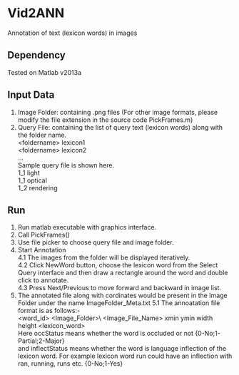 # Vid2ANN
Annotation of text (lexicon words) in images

## Dependency
Tested on Matlab v2013a

## Input Data
1. Image Folder: containing .png files (For other image formats, please modify the file extension in the source code PickFrames.m)
2. Query File: containing the list of query text (lexicon words) along with the folder name. <br>
   \<foldername\> lexicon1<br>
   \<foldername\> lexicon2<br>
   ...<br>
   Sample query file is shown here.<br>
    1_1 light<br>
    1_1 optical<br>
    1_2 rendering<br>

## Run
1. Run matlab executable with graphics interface.
2. Call PickFrames()
3. Use file picker to choose query file and image folder.
4. Start Annotation<br>
  4.1 The images from the folder will be displayed iteratively.<br>
  4.2 Click NewWord button, choose the lexicon word from the Select Query interface and then draw a rectangle around the word and double click to annotate.<br>
  4.3 Press Next/Previous to move forward and backward in image list.<br>
5. The annotated file along with cordinates would be present in the Image Folder under the name ImageFolder_Meta.txt
  5.1 The annoatation file format is as follows:-<br>
      \<word_id\> \<Image_Folder>\ \<Image_File_Name\> <occStatus> <inflectStatus> xmin ymin width height \<lexicon_word\><br>
      Here occStatus means whether the word is occluded or not {0-No;1-Partial;2-Major}<br>
      and inflectStatus means whether the word is language inflection of the lexicon word. For example lexicon word run could have an inflection with ran, running, runs etc. {0-No;1-Yes}<br>
